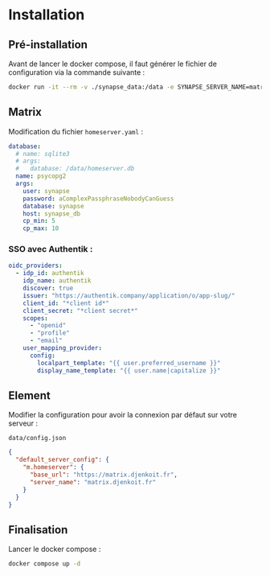 # Installation

## Pré-installation

Avant de lancer le docker compose, il faut générer le fichier de configuration via la commande suivante :

```bash
docker run -it --rm -v ./synapse_data:/data -e SYNAPSE_SERVER_NAME=matrix.djenkoit.fr -e SYNAPSE_REPORT_STATS=no docker.io/matrixdotorg/synapse:latest generate
```

## Matrix

Modification du fichier `homeserver.yaml` :

```yaml
database:
  # name: sqlite3
  # args:
  #   database: /data/homeserver.db
  name: psycopg2
  args:
    user: synapse
    password: aComplexPassphraseNobodyCanGuess
    database: synapse
    host: synapse_db
    cp_min: 5
    cp_max: 10
```

### SSO avec Authentik :

```yaml
oidc_providers:
  - idp_id: authentik
    idp_name: authentik
    discover: true
    issuer: "https://authentik.company/application/o/app-slug/"
    client_id: "*client id*"
    client_secret: "*client secret*"
    scopes:
      - "openid"
      - "profile"
      - "email"
    user_mapping_provider:
      config:
        localpart_template: "{{ user.preferred_username }}"
        display_name_template: "{{ user.name|capitalize }}"
```

## Element

Modifier la configuration pour avoir la connexion par défaut sur votre serveur :

```
data/config.json
```

```json
{
  "default_server_config": {
    "m.homeserver": {
      "base_url": "https://matrix.djenkoit.fr",
      "server_name": "matrix.djenkoit.fr"
    }
  }
}
```

## Finalisation

Lancer le docker compose :

```bash
docker compose up -d
```